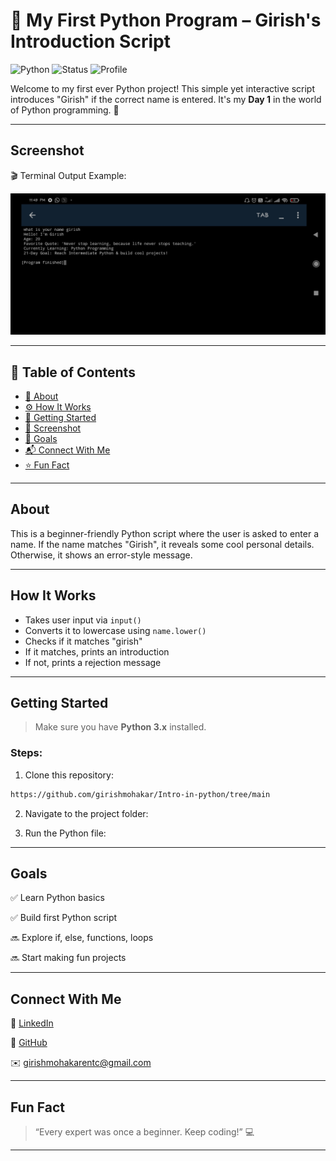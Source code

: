 # 🚀 My First Python Program – Girish's Introduction Script

![Python](https://img.shields.io/badge/Python-3.10-blue?logo=python)
![Status](https://img.shields.io/badge/Status-Day%201%20Complete-success)
![Profile](https://img.shields.io/badge/Made%20by-Girish-orange)

Welcome to my first ever Python project! This simple yet interactive script introduces "Girish" if the correct name is entered. It's my **Day 1** in the world of Python programming. 🐍

---

## Screenshot

🎬 Terminal Output Example:

![screenshot](Screenshot_2025-06-20-23-49-28-138_ru.iiec.pydroid3.jpg)

---

## 🧭 Table of Contents

- [📌 About](#about)
- [⚙️ How It Works](#how-it-works)
- [🚀 Getting Started](#getting-started)
- [📸 Screenshot](#screenshot)
- [🎯 Goals](#goals)
- [📬 Connect With Me](#connect-with-me)
- [⭐ Fun Fact](#fun-fact)

---

## About

This is a beginner-friendly Python script where the user is asked to enter a name. If the name matches "Girish", it reveals some cool personal details. Otherwise, it shows an error-style message.

---

## How It Works

- Takes user input via `input()`
- Converts it to lowercase using `name.lower()`
- Checks if it matches "girish"
- If it matches, prints an introduction
- If not, prints a rejection message

---

## Getting Started

> Make sure you have **Python 3.x** installed.

###  Steps:

1. Clone this repository:
```bash
https://github.com/girishmohakar/Intro-in-python/tree/main
```

2. Navigate to the project folder:

3. Run the Python file:

---

## Goals

✅ Learn Python basics

✅ Build first Python script

🔜 Explore if, else, functions, loops

🔜 Start making fun projects



---

##  Connect With Me

🔗 [LinkedIn]()

🐙 [GitHub]()

✉️ girishmohakarentc@gmail.com



---

## Fun Fact

> “Every expert was once a beginner. Keep coding!” 💻



---
